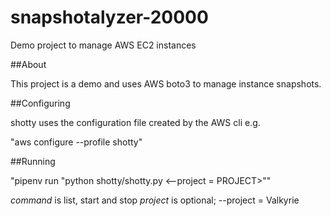 # snapshotalyzer-20000
Demo project to manage AWS EC2 instances

##About

This project is a demo and uses AWS boto3 to manage instance snapshots.

##Configuring

shotty uses the configuration file created by the AWS cli e.g.

"aws configure --profile shotty"

##Running

"pipenv run "python shotty/shotty.py <command> <--project = PROJECT>""

*command* is list, start and stop
*project* is optional; --project = Valkyrie
